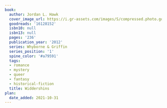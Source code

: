 ```yaml
---
book:
  author: Jordan L. Hawk
  cover_image_url: https://i.gr-assets.com/images/S/compressed.photo.goodreads.com/books/1352121658l/16128152.jpg
  goodreads: '16128152'
  isbn10: null
  isbn13: null
  pages: '236'
  publication_year: '2012'
  series: Whyborne & Griffin
  series_position: '1'
  spine_color: '#a79591'
  tags:
  - romance
  - mystery
  - queer
  - fantasy
  - historical-fiction
  title: Widdershins
plan:
  date_added: 2021-10-31
---
```

